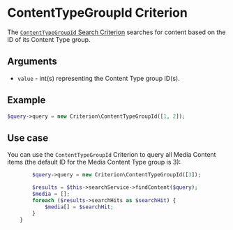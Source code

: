 # ContentTypeGroupId Criterion

The [`ContentTypeGroupId` Search Criterion](https://github.com/ezsystems/ezpublish-kernel/blob/v7.5.6/eZ/Publish/API/Repository/Values/Content/Query/Criterion/ContentTypeGroupId.php)
searches for content based on the ID of its Content Type group.

## Arguments

- `value` - int(s) representing the Content Type group ID(s).

## Example

``` php
$query->query = new Criterion\ContentTypeGroupId([1, 2]);
```

## Use case

You can use the `ContentTypeGroupId` Criterion to query all Media Content items
(the default ID for the Media Content Type group is 3):

``` php hl_lines="1"
        $query->query = new Criterion\ContentTypeGroupId([3]);

        $results = $this->searchService->findContent($query);
        $media = [];
        foreach ($results->searchHits as $searchHit) {
            $media[] = $searchHit;
        }
    }
```
